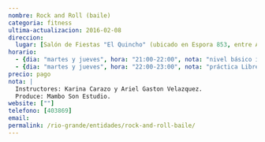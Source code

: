 ```yaml
---
nombre: Rock and Roll (baile)
categoria: fitness
ultima-actualizacion: 2016-02-08
direccion: 
  lugar: [Salón de Fiestas "El Quincho" (ubicado en Espora 853, entre Alberdi y Perito Moreno)]
horario: 
  - {dia: "martes y jueves", hora: "21:00-22:00", nota: "nivel básico inicial" }
  - {dia: "martes y jueves", hora: "22:00-23:00", nota: "práctica Libre" }
precio: pago
nota: | 
  Instructores: Karina Carazo y Ariel Gaston Velazquez.
  Produce: Mambo Son Estudio.
website: [""]
telefono: [403869]
email: 
permalink: /rio-grande/entidades/rock-and-roll-baile/
---
```

